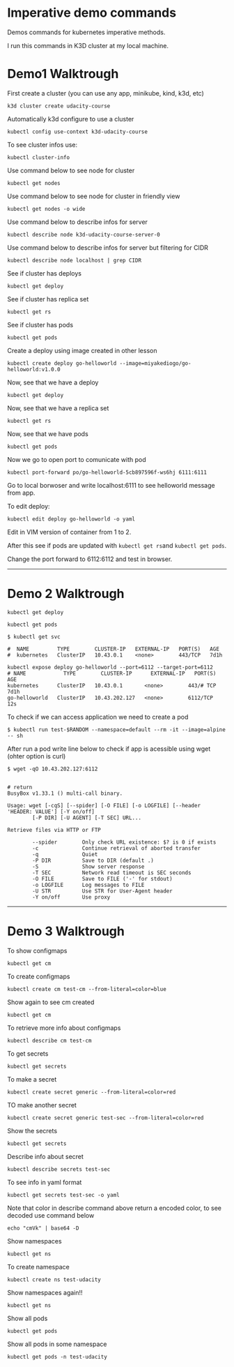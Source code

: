 # Imperative demo commands 

Demos commands for kubernetes imperative methods.

I run this commands in K3D cluster at my local machine.  

# Demo1 Walktrough
First create a cluster (you can use any app, minikube, kind, k3d, etc)
```
k3d cluster create udacity-course 
```
Automatically k3d configure to use a cluster
```
kubectl config use-context k3d-udacity-course
```
To see cluster infos use:  
```
kubectl cluster-info
```
Use command below to see node for cluster
```
kubectl get nodes 
```
Use command below to see node for cluster in friendly view
```
kubectl get nodes -o wide
```
Use command below to describe infos for server
```
kubectl describe node k3d-udacity-course-server-0
```
Use command below to describe infos for server but filtering for CIDR
```
kubectl describe node localhost | grep CIDR
```
See if cluster has deploys
```
kubectl get deploy
```
See if cluster has replica set
```
kubectl get rs 
```
See if cluster has pods
```
kubectl get pods
```
Create a deploy using image created in other lesson
```
kubectl create deploy go-helloworld --image=miyakediogo/go-helloworld:v1.0.0
```
Now, see that we have a deploy
```
kubectl get deploy 
```
Now, see that we have a replica set
```
kubectl get rs 
```
Now, see that we have pods
```
kubectl get pods
```
Now we go to open port to comunicate with pod
```
kubectl port-forward po/go-helloworld-5cb897596f-ws6hj 6111:6111 
```
Go to local borwoser and write localhost:6111 to see helloworld message from app.

To edit deploy:  
```
kubectl edit deploy go-helloworld -o yaml
```
Edit in VIM version of container from 1 to 2.

After this see if pods are updated with `kubectl get rs`and `kubectl get pods`. 

Change the port forward to 6112:6112 and test in browser.

---
# Demo 2 Walktrough
```
kubectl get deploy
```

```
kubectl get pods 
```

```
$ kubectl get svc

#  NAME         TYPE        CLUSTER-IP   EXTERNAL-IP   PORT(S)   AGE
#  kubernetes   ClusterIP   10.43.0.1    <none>        443/TCP   7d1h
```

```
kubectl expose deploy go-helloworld --port=6112 --target-port=6112
# NAME            TYPE        CLUSTER-IP      EXTERNAL-IP   PORT(S)    AGE
kubernetes      ClusterIP   10.43.0.1       <none>        443/# TCP    7d1h
go-helloworld   ClusterIP   10.43.202.127   <none>        6112/TCP   12s

```
To check if we can access application we need to create a pod 

```
$ kubectl run test-$RANDOM --namespace=default --rm -it --image=alpine -- sh
```
After run a pod write line below to check if app is acessible using wget (ohter option is curl)
```
$ wget -qO 10.43.202.127:6112


# return
BusyBox v1.33.1 () multi-call binary.

Usage: wget [-cqS] [--spider] [-O FILE] [-o LOGFILE] [--header 'HEADER: VALUE'] [-Y on/off]
        [-P DIR] [-U AGENT] [-T SEC] URL...

Retrieve files via HTTP or FTP

        --spider        Only check URL existence: $? is 0 if exists
        -c              Continue retrieval of aborted transfer
        -q              Quiet
        -P DIR          Save to DIR (default .)
        -S              Show server response
        -T SEC          Network read timeout is SEC seconds
        -O FILE         Save to FILE ('-' for stdout)
        -o LOGFILE      Log messages to FILE
        -U STR          Use STR for User-Agent header
        -Y on/off       Use proxy

```

--- 
# Demo 3 Walktrough

To show configmaps
```
kubectl get cm 
```
To create configmaps
```
kubectl create cm test-cm --from-literal=color=blue
```
Show again to see cm created
```
kubectl get cm 
```
To retrieve more info about configmaps
```
kubectl describe cm test-cm
```
To get secrets
```
kubectl get secrets
```
To make a secret
```
kubectl create secret generic --from-literal=color=red
```
TO make another secret
```
kubectl create secret generic test-sec --from-literal=color=red
```
Show the secrets
```
kubectl get secrets 
```
Describe info about secret
```
kubectl describe secrets test-sec
```
To see info in yaml format
```
kubectl get secrets test-sec -o yaml
```
Note that color in describe command above return a encoded color, to see decoded use command below
```
echo "cmVk" | base64 -D
```

Show namespaces
```
kubectl get ns
```
To create namespace
```
kubectl create ns test-udacity
```
Show namespaces again!! 
```
kubectl get ns
```
Show all pods
```
kubectl get pods
```
Show all pods in some namespace
```
kubectl get pods -n test-udacity
```
